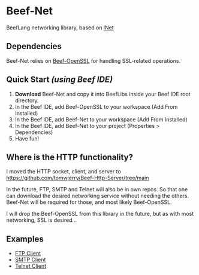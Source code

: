 # Beef-Net

BeefLang networking library, based on [lNet](https://github.com/almindor/lnet)

## Dependencies

Beef-Net relies on [Beef-OpenSSL](https://github.com/thibmo/Beef-OpenSSL) for handling SSL-related operations.

## Quick Start *(using Beef IDE)*

1. **Download** Beef-Net and copy it into BeefLibs inside your Beef IDE root directory.
2. In the Beef IDE, add Beef-OpenSSL to your workspace (Add From Installed)
3. In the Beef IDE, add Beef-Net to your workspace (Add From Installed)
4. In the Beef IDE, add Beef-Net to your project (Properties > Dependencies)
5. Have fun!

## Where is the HTTP functionality?

I moved the HTTP socket, client, and server to https://github.com/tomwjerry/Beef-Http-Server/tree/main

In the future, FTP, SMTP and Telnet will also be in own repos. So that one can download the desired
networking service without needing the others. Beef-Net will be required for those, and most likely Beef-OpenSSL.

I will drop the Beef-OpenSSL from this library in the future, but as with most networking, SSL is desired...

## Examples

- [FTP Client](https://github.com/thibmo/Beef-Net/tree/main/Examples/FtpClient)
- [SMTP Client](https://github.com/thibmo/Beef-Net/tree/main/Examples/SmtpClient)
- [Telnet Client](https://github.com/thibmo/Beef-Net/tree/main/Examples/Telnet)
